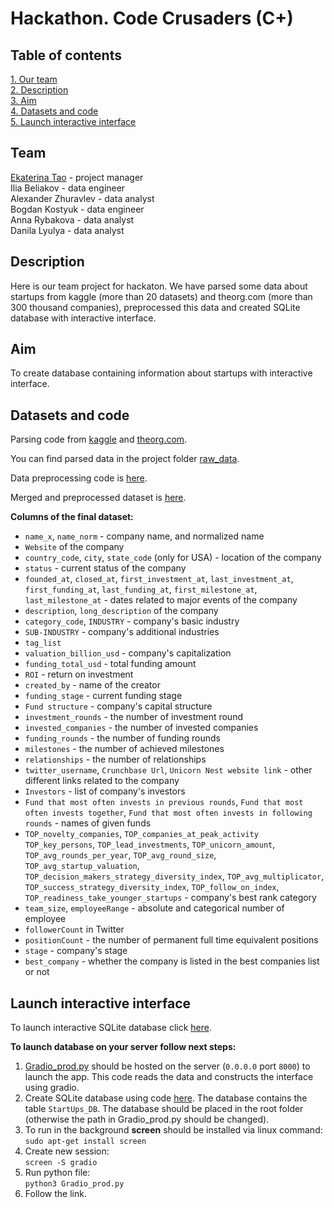 # Hackathon. Code Crusaders (C+)

## Table of contents 
[1. Our team](https://github.com/ekaterinatao/hackathon_Code_Crusaders#team)   
[2. Description](https://github.com/ekaterinatao/hackathon_Code_Crusaders#description)   
[3. Aim](https://github.com/ekaterinatao/hackathon_Code_Crusaders#aim)  
[4. Datasets and code](https://github.com/ekaterinatao/hackathon_Code_Crusaders#datasets-and-code)  
[5. Launch interactive interface](https://github.com/ekaterinatao/hackathon_Code_Crusaders#launch-interactive-interface)    

## Team
[Ekaterina Tao](https://github.com/ekaterinatao) - project manager  
Ilia Beliakov - data engineer   
Alexander Zhuravlev - data analyst  
Bogdan Kostyuk - data engineer  
Anna Rybakova - data analyst   
Danila Lyulya - data analyst  

## Description
Here is our team project for hackaton. We have parsed some data about startups from kaggle (more than 20 datasets) and theorg.com (more than 300 thousand companies), preprocessed this data and created SQLite database with interactive interface.  

## Aim
To create database containing information about startups with interactive interface.  

## Datasets and code
Parsing code from [kaggle](https://github.com/ekaterinatao/hackathon_Code_Crusaders/blob/main/parsing_kaggle.ipynb) and [theorg.com](https://github.com/ekaterinatao/hackathon_Code_Crusaders/blob/main/parsing_theorg.ipynb).  

You can find parsed data in the project folder [raw_data](https://github.com/ekaterinatao/hackathon_Code_Crusaders/tree/main/raw_data).  

Data preprocessing code is [here](https://github.com/ekaterinatao/hackathon_Code_Crusaders/blob/main/preprocessing.ipynb).  
  
Merged and preprocessed dataset is [here](https://github.com/ekaterinatao/hackathon_Code_Crusaders/blob/master/final_dataset.rar).  

**Columns of the final dataset:**  
  
* `name_x`, `name_norm` - company name, and normalized name  
* `Website` of the company  
* `country_code`, `city`, `state_code` (only for USA) - location of the company  
* `status` - current status of the company  
* `founded_at`, `closed_at`, `first_investment_at`, `last_investment_at`, `first_funding_at`, `last_funding_at`, `first_milestone_at`, `last_milestone_at` - dates related to major events of the company  
* `description`, `long_description` of the company  
* `category_code`, `INDUSTRY` - company's basic industry  
* `SUB-INDUSTRY` - company's additional industries  
* `tag_list`  
* `valuation_billion_usd` - company's capitalization  
* `funding_total_usd` - total funding amount  
* `ROI` - return on investment  
* `created_by` - name of the creator  
* `funding_stage` - current funding stage  
* `Fund structure` - company's capital structure  
* `investment_rounds` - the number of investment round  
* `invested_companies` - the number of invested companies  
* `funding_rounds` - the number of funding rounds  
* `milestones` - the number of achieved milestones  
* `relationships` - the number of relationships  
* `twitter_username`, `Crunchbase Url`, `Unicorn Nest website link` - other different links related to the company  
* `Investors` - list of company's investors  
* `Fund that most often invests in previous rounds`, `Fund that most often invests together`, `Fund that most often invests in following rounds` - names of given funds  
* `TOP_novelty_companies`, `TOP_companies_at_peak_activity` `TOP_key_persons`, `TOP_lead_investments`, `TOP_unicorn_amount`, `TOP_avg_rounds_per_year`, `TOP_avg_round_size`, `TOP_avg_startup_valuation`, `TOP_decision_makers_strategy_diversity_index`, `TOP_avg_multiplicator`, `TOP_success_strategy_diversity_index`, `TOP_follow_on_index`, `TOP_readiness_take_younger_startups` - company's best rank category  
* `team_size`, `employeeRange` - absolute and categorical number of employee  
* `followerCount` in Twitter  
* `positionCount` - the number of permanent full time equivalent positions  
* `stage` - company's stage  
* `best_company` - whether the company is listed in the best companies list or not  

## Launch interactive interface
To launch interactive SQLite database click [here](http://45.8.248.146:8000/).  

**To launch database on your server follow next steps:**  
1. [Gradio_prod.py](https://github.com/ekaterinatao/hackathon_Code_Crusaders/blob/master/Gradio_prod.py) should be hosted on the server (`0.0.0.0` port `8000`) to launch the app. This code reads the data and constructs the interface using gradio.  
2. Create SQLite database using code [here](https://github.com/ekaterinatao/hackathon_Code_Crusaders/blob/main/database_to_sql.ipynb). The database contains the table `StartUps_DB`. The database should be placed in the root folder (otherwise the path in Gradio_prod.py should be changed).  
3. To run in the background **screen** should be installed via linux command:  
    `sudo apt-get install screen`  
4. Create new session:  
    `screen -S gradio`  
5. Run python file:  
    `python3 Gradio_prod.py`  
6. Follow the link.  